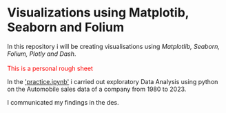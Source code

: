 # **Visualizations using Matplotib, Seaborn and Folium** 


In this repository i will be creating visualisations using *Matplotlib, Seaborn, Folium, Plotly and Dash*.
<br>
<br>
<span style="color:red">This is a personal rough sheet </span>


In the ['practice.ipynb'](visuals/practice.ipynb) i carried out exploratory Data Analysis using python on the Automobile sales data of a company from 1980 to 2023. 

I communicated my findings in the des. 
